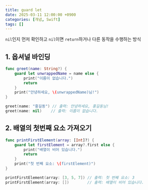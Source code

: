 ```yaml
---
title: guard let
date: 2025-03-11 12:00:00 +0900
categories: [개념, Swift]
tags: []
---
```



`nil`인지 먼저 확인하고 `nil`이면 `return`하거나 다른 동작을 수행하는 방식

## 1. 옵셔널 바인딩

```swift
func greet(name: String?) {
    guard let unwrappedName = name else {
        print("이름이 없습니다.")
        return
    }
    print("안녕하세요, \(unwrappedName)님!")
}

greet(name: "홍길동") // 출력: 안녕하세요, 홍길동님!
greet(name: nil)    // 출력: 이름이 없습니다.

```

## 2. 배열의 첫번째 요소 가져오기

```swift
func printFirstElement(array: [Int]?) {
    guard let firstElement = array?.first else {
        print("배열이 비어 있습니다.")
        return
    }
    print("첫 번째 요소: \(firstElement)")
}

printFirstElement(array: [3, 5, 7]) // 출력: 첫 번째 요소: 3
printFirstElement(array: [])        // 출력: 배열이 비어 있습니다.


```
